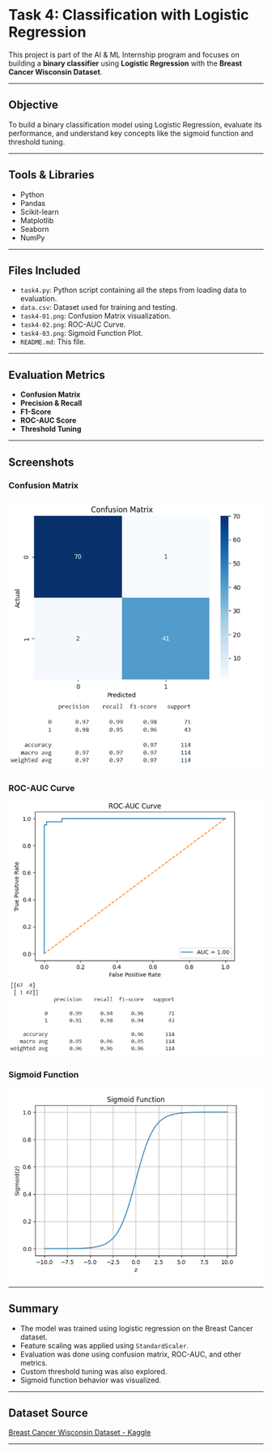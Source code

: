 # Task 4: Classification with Logistic Regression

This project is part of the AI & ML Internship program and focuses on building a **binary classifier** using **Logistic Regression** with the **Breast Cancer Wisconsin Dataset**.

---

##  Objective

To build a binary classification model using Logistic Regression, evaluate its performance, and understand key concepts like the sigmoid function and threshold tuning.

---

##  Tools & Libraries

- Python
- Pandas
- Scikit-learn
- Matplotlib
- Seaborn
- NumPy

---

##  Files Included

- `task4.py`: Python script containing all the steps from loading data to evaluation.
- `data.csv`: Dataset used for training and testing.
- `task4-01.png`: Confusion Matrix visualization.
- `task4-02.png`: ROC-AUC Curve.
- `task4-03.png`: Sigmoid Function Plot.
- `README.md`: This file.

---

##  Evaluation Metrics

- **Confusion Matrix**
- **Precision & Recall**
- **F1-Score**
- **ROC-AUC Score**
- **Threshold Tuning**

---

##  Screenshots

### Confusion Matrix
![Confusion Matrix](task4-01.png)

### ROC-AUC Curve
![ROC Curve](task4-02.png)

### Sigmoid Function
![Sigmoid Function](task4-03.png)

---

##  Summary

- The model was trained using logistic regression on the Breast Cancer dataset.
- Feature scaling was applied using `StandardScaler`.
- Evaluation was done using confusion matrix, ROC-AUC, and other metrics.
- Custom threshold tuning was also explored.
- Sigmoid function behavior was visualized.

---

##  Dataset Source

[Breast Cancer Wisconsin Dataset - Kaggle](https://www.kaggle.com/datasets/uciml/breast-cancer-wisconsin-data)

---

